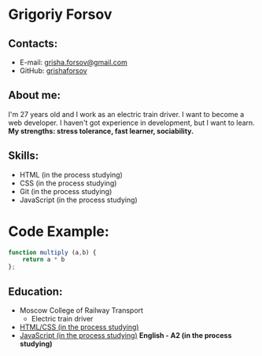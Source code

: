 # Grigoriy Forsov
## Contacts:
* E-mail: grisha.forsov@gmail.com
* GitHub: [grishaforsov](https://github.com/grishaforsov)
## About me:
I'm 27 years old and I work as an electric train driver. I want to become a web developer. I haven't got experience in development, but I want to learn. **My strengths: stress tolerance, fast learner, sociability.**
## Skills:
 * HTML (in the process studying)
 * CSS (in the process studying)
 * Git (in the process studying)
 * JavaScript (in the process studying)
 # Code Example:
 ```javascript
 function multiply (a,b) {
     return a * b
 };
 ```
 ## Education:
 * Moscow College of Railway Transport
    * Electric train driver
 * [HTML/CSS (in the process studying)](https://developer.mozilla.org/en-US/)
 * [JavaScript (in the process studying)](https://www.youtube.com/watch?v=CxgOKJh4zWE&t=4509s)
 **English - A2 (in the process studying)**